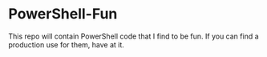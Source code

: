 # PowerShell-Fun
This repo will contain PowerShell code that I find to be fun. If you can find a production use for them, have at it. 
